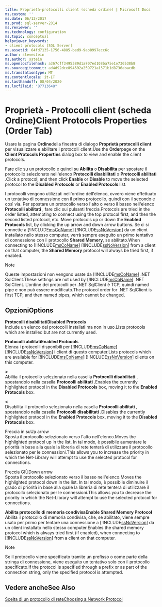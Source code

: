 ```yaml
---
title: Proprietà-protocolli client (scheda ordine) | Microsoft Docs
ms.custom: ''
ms.date: 06/13/2017
ms.prod: sql-server-2014
ms.reviewer: ''
ms.technology: configuration
ms.topic: conceptual
helpviewer_keywords:
- client protocols [SQL Server]
ms.assetid: 64fd7135-1756-4885-bed9-9ab8997ecc6c
author: stevestein
ms.author: sstein
ms.openlocfilehash: a367cff3495389d1a707ed108ba75e1e736538b8
ms.sourcegitcommit: ad4d92dce894592a259721a1571b1d8736abacdb
ms.translationtype: MT
ms.contentlocale: it-IT
ms.lasthandoff: 08/04/2020
ms.locfileid: "87713648"
---
```

# <a name="client-protocols-properties-order-tab"></a><span data-ttu-id="4d69f-102">Proprietà - Protocolli client (scheda Ordine)</span><span class="sxs-lookup"><span data-stu-id="4d69f-102">Client Protocols Properties (Order Tab)</span></span>
  <span data-ttu-id="4d69f-103">Usare la pagina **Ordine**della finestra di dialogo **Proprietà protocolli client** per visualizzare e abilitare i protocolli client.</span><span class="sxs-lookup"><span data-stu-id="4d69f-103">Use the **Order**page on the **Client Protocols Properties** dialog box to view and enable the client protocols.</span></span>  
  
 <span data-ttu-id="4d69f-104">Fare clic su un protocollo e quindi su **Abilita** o **Disabilita** per spostare il protocollo selezionato nell'elenco **Protocolli disabilitati** o **Protocolli abilitati** .</span><span class="sxs-lookup"><span data-stu-id="4d69f-104">Click a protocol, and then click **Enable** or **Disable** to move the selected protocol to the **Disabled Protocols** or **Enabled Protocols** list.</span></span>  
  
 <span data-ttu-id="4d69f-105">I protocolli vengono utilizzati nell'ordine dell'elenco, ovvero viene effettuato un tentativo di connessione con il primo protocollo, quindi con il secondo e così via. Per spostare un protocollo verso l'alto o verso il basso nell'elenco **Protocolli abilitati** , fare clic sui pulsanti freccia.</span><span class="sxs-lookup"><span data-stu-id="4d69f-105">Protocols are tried in the order listed, attempting to connect using the top protocol first, and then the second listed protocol, etc. Move protocols up or down the **Enabled Protocols** list, by clicking the up arrow and down arrow buttons.</span></span> <span data-ttu-id="4d69f-106">Se ci si connette a [!INCLUDE[msCoName](../../includes/msconame-md.md)] [!INCLUDE[ssNoVersion](../../includes/ssnoversion-md.md)] da un client installato nello stesso computer, verrà sempre eseguito un primo tentativo di connessione con il protocollo **Shared Memory**, se abilitato.</span><span class="sxs-lookup"><span data-stu-id="4d69f-106">When connecting to [!INCLUDE[msCoName](../../includes/msconame-md.md)] [!INCLUDE[ssNoVersion](../../includes/ssnoversion-md.md)] from a client on that computer, the **Shared Memory** protocol will always be tried first, if enabled.</span></span>  
  
> [!NOTE]  
>  <span data-ttu-id="4d69f-107">Queste impostazioni non vengono usate da [!INCLUDE[msCoName](../../includes/msconame-md.md)] .NET SqlClient.</span><span class="sxs-lookup"><span data-stu-id="4d69f-107">These settings are not used by [!INCLUDE[msCoName](../../includes/msconame-md.md)] .NET SqlClient.</span></span> <span data-ttu-id="4d69f-108">L'ordine dei protocolli per .NET SqlClient è TCP, quindi named pipe e non può essere modificato.</span><span class="sxs-lookup"><span data-stu-id="4d69f-108">The protocol order for .NET SqlClient is first TCP, and then named pipes, which cannot be changed.</span></span>  
  
## <a name="options"></a><span data-ttu-id="4d69f-109">Opzioni</span><span class="sxs-lookup"><span data-stu-id="4d69f-109">Options</span></span>  
 <span data-ttu-id="4d69f-110">**Protocolli disabilitati**</span><span class="sxs-lookup"><span data-stu-id="4d69f-110">**Disabled Protocols**</span></span>  
 <span data-ttu-id="4d69f-111">Include un elenco dei protocolli installati ma non in uso.</span><span class="sxs-lookup"><span data-stu-id="4d69f-111">Lists protocols which are installed but are not currently used.</span></span>  
  
 <span data-ttu-id="4d69f-112">**Protocolli abilitati**</span><span class="sxs-lookup"><span data-stu-id="4d69f-112">**Enabled Protocols**</span></span>  
 <span data-ttu-id="4d69f-113">Elenca i protocolli disponibili per [!INCLUDE[msCoName](../../includes/msconame-md.md)] [!INCLUDE[ssNoVersion](../../includes/ssnoversion-md.md)] i client di questo computer.</span><span class="sxs-lookup"><span data-stu-id="4d69f-113">Lists protocols which are available for [!INCLUDE[msCoName](../../includes/msconame-md.md)] [!INCLUDE[ssNoVersion](../../includes/ssnoversion-md.md)] clients on this computer.</span></span>  
  
 **>**  
 <span data-ttu-id="4d69f-114">Abilita il protocollo selezionato nella casella **Protocolli disabilitati** , spostandolo nella casella **Protocolli abilitati** .</span><span class="sxs-lookup"><span data-stu-id="4d69f-114">Enables the currently highlighted protocol in the **Disabled Protocols** box, moving it to the **Enabled Protocols** box.</span></span>  
  
 **\<**  
 <span data-ttu-id="4d69f-115">Disabilita il protocollo selezionato nella casella **Protocolli abilitati** , spostandolo nella casella **Protocolli disabilitati** .</span><span class="sxs-lookup"><span data-stu-id="4d69f-115">Disables the currently highlighted protocol in the **Enabled Protocols** box, moving it to the **Disabled Protocols** box.</span></span>  
  
 <span data-ttu-id="4d69f-116">Freccia in su</span><span class="sxs-lookup"><span data-stu-id="4d69f-116">Up arrow</span></span>  
 <span data-ttu-id="4d69f-117">Sposta il protocollo selezionato verso l'alto nell'elenco.</span><span class="sxs-lookup"><span data-stu-id="4d69f-117">Moves the highlighted protocol up in the list.</span></span> <span data-ttu-id="4d69f-118">In tal modo, è possibile aumentare le priorità in base alla quale la libreria di rete tenterà di utilizzare il protocollo selezionato per le connessioni.</span><span class="sxs-lookup"><span data-stu-id="4d69f-118">This allows you to increase the priority in which the Net-Library will attempt to use the selected protocol for connections.</span></span>  
  
 <span data-ttu-id="4d69f-119">Freccia GIÙ</span><span class="sxs-lookup"><span data-stu-id="4d69f-119">Down arrow</span></span>  
 <span data-ttu-id="4d69f-120">Sposta il protocollo selezionato verso il basso nell'elenco.</span><span class="sxs-lookup"><span data-stu-id="4d69f-120">Moves the highlighted protocol down in the list.</span></span> <span data-ttu-id="4d69f-121">In tal modo, è possibile diminuire il grado di priorità in base alla quale la libreria di rete tenterà di utilizzare il protocollo selezionato per le connessioni.</span><span class="sxs-lookup"><span data-stu-id="4d69f-121">This allows you to decrease the priority in which the Net-Library will attempt to use the selected protocol for connections.</span></span>  
  
 <span data-ttu-id="4d69f-122">**Abilita protocollo di memoria condivisa**</span><span class="sxs-lookup"><span data-stu-id="4d69f-122">**Enable Shared Memory Protocol**</span></span>  
 <span data-ttu-id="4d69f-123">Abilita il protocollo di memoria condivisa, che, se abilitato, viene sempre usato per primo per tentare una connessione a [!INCLUDE[ssNoVersion](../../includes/ssnoversion-md.md)] da un client installato nello stesso computer.</span><span class="sxs-lookup"><span data-stu-id="4d69f-123">Enables the shared memory protocol which is always tried first (if enabled), when connecting to [!INCLUDE[ssNoVersion](../../includes/ssnoversion-md.md)] from a client on that computer.</span></span>  
  
> [!NOTE]  
>  <span data-ttu-id="4d69f-124">Se il protocollo viene specificato tramite un prefisso o come parte della stringa di connessione, viene eseguito un tentativo solo con il protocollo specificato.</span><span class="sxs-lookup"><span data-stu-id="4d69f-124">If the protocol is specified through a prefix or as part of the connection string, only the specified protocol is attempted.</span></span>  
  
## <a name="see-also"></a><span data-ttu-id="4d69f-125">Vedere anche</span><span class="sxs-lookup"><span data-stu-id="4d69f-125">See Also</span></span>  
 [<span data-ttu-id="4d69f-126">Scelta di un protocollo di rete</span><span class="sxs-lookup"><span data-stu-id="4d69f-126">Choosing a Network Protocol</span></span>](../../../2014/tools/configuration-manager/choosing-a-network-protocol.md)  
  
  
